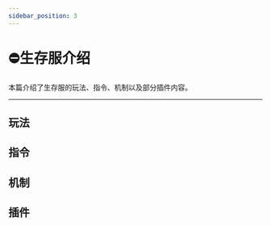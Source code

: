 ```yaml
---
sidebar_position: 3
---
```


# ⛔生存服介绍

本篇介绍了生存服的玩法、指令、机制以及部分插件内容。

***

## 玩法



## 指令




## 机制


## 插件
